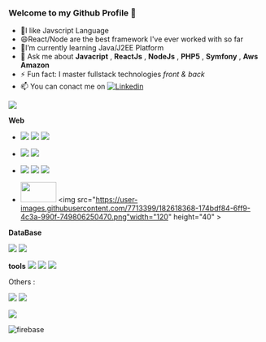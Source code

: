### Welcome to my Github Profile 👋

- 🌱I like Javscript Language
- 😄React/Node are the best framework I've ever worked with so far
-  🔭I’m currently learning Java/J2EE Platform
-  💬 Ask me about **Javacript** , **ReactJs** , **NodeJs** ,  **PHP5** , **Symfony** , **Aws Amazon**
- ⚡ Fun fact: I master fullstack technologies *front & back*
- 📫 You can conact me on <a href="https://www.linkedin.com/in/ines-attia/">  <img alt="Linkedin" src="https://img.shields.io/badge/linkedin-0077B5?logo=linkedin&logoColor=white&style=for-the-badge"/>
</a>




<img src="https://github-readme-stats.vercel.app/api?username=wesines&&show_icons=true&title_color=ffffff&icon_color=bb2acf&text_color=daf7dc&bg_color=151515">

**Web**
- <img src= "https://img.shields.io/badge/HTML5-E34F26?style=for-the-badge&logo=html5&logoColor=white"/> <img src= "https://img.shields.io/badge/CSS3-1572B6?style=for-the-badge&logo=css3&logoColor=white"/> <img src="https://img.shields.io/badge/Bootstrap-563D7C?style=for-the-badge&logo=bootstrap&logoColor=white"/>

- <img src= "https://img.shields.io/badge/JavaScript-F7DF1E?style=for-the-badge&logo=javascript&logoColor=black"/>  <img src="https://img.shields.io/badge/jQuery-0769AD?style=for-the-badge&logo=jquery&logoColor=white"/> 

- <img src="https://img.shields.io/badge/React-20232A?style=for-the-badge&logo=react&logoColor=61DAFB"/> <img src="https://img.shields.io/badge/Node.js-43853D?style=for-the-badge&logo=node.js&logoColor=white"/> <img src="https://img.shields.io/badge/Express.js-404D59?style=for-the-badge"/>

- <img src="https://user-images.githubusercontent.com/7713399/182615335-87a7dcd7-204f-4a8d-8f2f-a1ec27dfdd1c.svg" width="70" height="40" > <img src="https://user-images.githubusercontent.com/7713399/182618368-174bdf84-6ff9-4c3a-990f-749806250470.png"width="120" height="40" >


**DataBase**

<img src="https://img.shields.io/badge/MongoDB-4EA94B?style=for-the-badge&logo=mongodb&logoColor=white"/> <img src="https://img.shields.io/badge/MySQL-00000F?style=for-the-badge&logo=mysql&logoColor=white"/>

**tools**
<img src= "https://img.shields.io/badge/GitHub-100000?style=for-the-badge&logo=github&logoColor=white"/> <img src= "https://camo.githubusercontent.com/22d1116e541b7b380161ed7c77ceb24e5e88a71acbec6d9dae7a5624b23a46fd/68747470733a2f2f696d672e736869656c64732e696f2f62616467652f6769742532302d2532334630353033332e7376673f267374796c653d666f722d7468652d6261646765266c6f676f3d676974266c6f676f436f6c6f723d7768697465"/> <img src= "https://img.shields.io/badge/l_Studio_Code-0078D4?style=for-the-badge&logo=visual%20studio%20code&logoColor=white"/>

Others :

<img src="https://img.shields.io/badge/Heroku-430098?style=for-the-badge&logo=heroku&logoColor=white"/> <img src="https://user-images.githubusercontent.com/7713399/182619156-9709c78b-ab42-4c4f-978d-ec4689c7367b.png&logoColor=white"/>

<img src= "https://github-readme-stats.vercel.app/api?username=nerfic&show_icons=true&theme=dracula">

![firebase](https://user-images.githubusercontent.com/7713399/182619156-9709c78b-ab42-4c4f-978d-ec4689c7367b.png)

